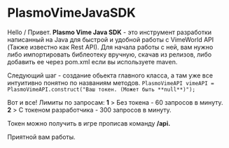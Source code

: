 # PlasmoVimeJavaSDK

Hello / Привет.
**Plasmo Vime Java SDK** - это инструмент разработки написанный на Java для быстрой и удобной работы с VimeWorld API (Также известно как Rest API).
Для начала работы с ней, вам нужно либо импортировать библеотеку вручную, скачав из релизов, либо добавить ее через pom.xml если вы используете maven.

Следующий шаг - создание обьекта главного класса, а там уже все интуитивно понятно по названиям методов.
`PlasmoVimeAPI vimeAPI = PlasmoVimeAPI.construct("Ваш токен. (Может быть **null**)");`

Вот и все! Лимиты по запросам:
**1** > Без токена - 60 запросов в минуту.
**2** > С токеном разработчика - 300 запросов в минуту.

Токен можно получить в игре прописав команду **/api.**

Приятной вам работы.
